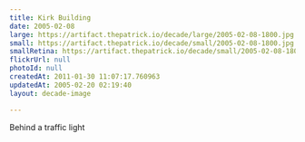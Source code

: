 ```yaml
---
title: Kirk Building
date: 2005-02-08
large: https://artifact.thepatrick.io/decade/large/2005-02-08-1800.jpg
small: https://artifact.thepatrick.io/decade/small/2005-02-08-1800.jpg
smallRetina: https://artifact.thepatrick.io/decade/small/2005-02-08-1800@2x.jpg
flickrUrl: null
photoId: null
createdAt: 2011-01-30 11:07:17.760963
updatedAt: 2005-02-20 02:19:40
layout: decade-image

---
```

Behind a traffic light
